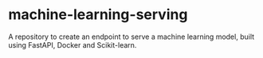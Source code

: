 # machine-learning-serving
A repository to create an endpoint to serve a machine learning model, built using FastAPI, Docker and Scikit-learn.
